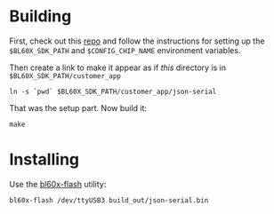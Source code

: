 # Building

First, check out this [repo](https://github.com/pine64/bl_iot_sdk) and follow the instructions for setting up the `$BL60X_SDK_PATH` and `$CONFIG_CHIP_NAME` environment variables.

Then create a link to make it appear as if *this* directory is in `$BL60X_SDK_PATH/customer_app`

```shell
ln -s `pwd` $BL60X_SDK_PATH/customer_app/json-serial
```

That was the setup part. Now build it:

```shell
make
```

# Installing

Use the [bl60x-flash](https://github.com/stschake/bl60x-flash) utility:

```shell
bl60x-flash /dev/ttyUSB3 build_out/json-serial.bin
```
